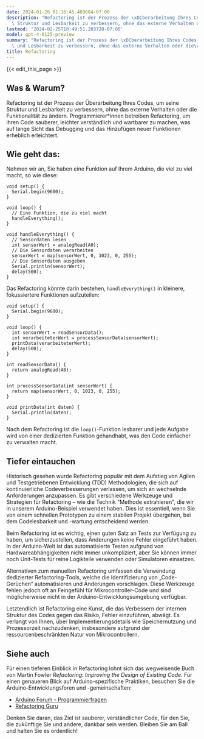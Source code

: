 ```yaml
---
date: 2024-01-26 01:16:45.489684-07:00
description: "Refactoring ist der Prozess der \xDCberarbeitung Ihres Codes, um seine\
  \ Struktur und Lesbarkeit zu verbessern, ohne das externe Verhalten oder die\u2026"
lastmod: '2024-02-25T18:49:51.203728-07:00'
model: gpt-4-0125-preview
summary: "Refactoring ist der Prozess der \xDCberarbeitung Ihres Codes, um seine Struktur\
  \ und Lesbarkeit zu verbessern, ohne das externe Verhalten oder die\u2026"
title: Refactoring
---
```


{{< edit_this_page >}}

## Was & Warum?
Refactoring ist der Prozess der Überarbeitung Ihres Codes, um seine Struktur und Lesbarkeit zu verbessern, ohne das externe Verhalten oder die Funktionalität zu ändern. Programmierer*innen betreiben Refactoring, um ihren Code sauberer, leichter verständlich und wartbarer zu machen, was auf lange Sicht das Debugging und das Hinzufügen neuer Funktionen erheblich erleichtert.

## Wie geht das:

Nehmen wir an, Sie haben eine Funktion auf Ihrem Arduino, die viel zu viel macht, so wie diese:

```Arduino
void setup() {
  Serial.begin(9600);
}

void loop() {
  // Eine Funktion, die zu viel macht
  handleEverything();
}

void handleEverything() {
  // Sensordaten lesen
  int sensorWert = analogRead(A0);
  // Die Sensordaten verarbeiten
  sensorWert = map(sensorWert, 0, 1023, 0, 255);
  // Die Sensordaten ausgeben
  Serial.println(sensorWert);
  delay(500);
}
```

Das Refactoring könnte darin bestehen, `handleEverything()` in kleinere, fokussiertere Funktionen aufzuteilen:

```Arduino
void setup() {
  Serial.begin(9600);
}

void loop() {
  int sensorWert = readSensorData();
  int verarbeiteterWert = processSensorData(sensorWert);
  printData(verarbeiteterWert);
  delay(500);
}

int readSensorData() {
  return analogRead(A0);
}

int processSensorData(int sensorWert) {
  return map(sensorWert, 0, 1023, 0, 255);
}

void printData(int daten) {
  Serial.println(daten);
}
```

Nach dem Refactoring ist die `loop()`-Funktion lesbarer und jede Aufgabe wird von einer dedizierten Funktion gehandhabt, was den Code einfacher zu verwalten macht.

## Tiefer eintauchen
Historisch gesehen wurde Refactoring populär mit dem Aufstieg von Agilen und Testgetriebenen Entwicklung (TDD) Methodologien, die sich auf kontinuierliche Codeverbesserungen verlassen, um sich an wechselnde Anforderungen anzupassen. Es gibt verschiedene Werkzeuge und Strategien für Refactoring – wie die Technik "Methode extrahieren", die wir in unserem Arduino-Beispiel verwendet haben. Dies ist essentiell, wenn Sie von einem schnellen Prototypen zu einem stabilen Projekt übergehen, bei dem Codelesbarkeit und -wartung entscheidend werden.

Beim Refactoring ist es wichtig, einen guten Satz an Tests zur Verfügung zu haben, um sicherzustellen, dass Änderungen keine Fehler eingeführt haben. In der Arduino-Welt ist das automatisierte Testen aufgrund von Hardwareabhängigkeiten nicht immer unkompliziert, aber Sie können immer noch Unit-Tests für reine Logikteile verwenden oder Simulatoren einsetzen.

Alternativen zum manuellen Refactoring umfassen die Verwendung dedizierter Refactoring-Tools, welche die Identifizierung von „Code-Gerüchen“ automatisieren und Änderungen vorschlagen. Diese Werkzeuge fehlen jedoch oft an Feingefühl für Mikrocontroller-Code und sind möglicherweise nicht in der Arduino-Entwicklungsumgebung verfügbar.

Letztendlich ist Refactoring eine Kunst, die das Verbessern der internen Struktur des Codes gegen das Risiko, Fehler einzuführen, abwägt. Es verlangt von Ihnen, über Implementierungsdetails wie Speichernutzung und Prozessorzeit nachzudenken, insbesondere aufgrund der ressourcenbeschränkten Natur von Mikrocontrollern.

## Siehe auch
Für einen tieferen Einblick in Refactoring lohnt sich das wegweisende Buch von Martin Fowler *Refactoring: Improving the Design of Existing Code*. Für einen genaueren Blick auf Arduino-spezifische Praktiken, besuchen Sie die Arduino-Entwicklungsforen und -gemeinschaften:

- [Arduino Forum - Programmierfragen](https://forum.arduino.cc/index.php?board=4.0)
- [Refactoring Guru](https://refactoring.guru/refactoring)

Denken Sie daran, das Ziel ist sauberer, verständlicher Code, für den Sie, die zukünftige Sie und andere, dankbar sein werden. Bleiben Sie am Ball und halten Sie es ordentlich!
